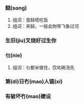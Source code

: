 ### 餸(song)
1. 组词：食餸唔吃饭
2. 组词：夹餸，一般会附带飞象过河

### 生旧(jiu)叉烧好过生你

### 乜(nie)
1. 组词：乜都米做住，饮咗碗汤先

### 第(di)日冇(mao)人锡(xi)

### 有破坏冇(mao)建设